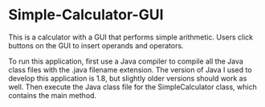 # Simple-Calculator-GUI
This is a calculator with a GUI that performs simple arithmetic. Users click buttons on the GUI to insert operands and operators.  

To run this application, first use a Java compiler to compile all the Java class files with the .java filename extension. The version of Java I used to develop this application is 1.8, but slightly older versions should work as well. Then execute the Java class file for the SimpleCalculator class, which contains the main method. 